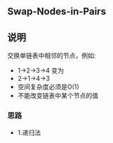 ## Swap-Nodes-in-Pairs

## 说明
交换单链表中相邻的节点，例如:

* 1->2->3->4 变为
* 2->1->4->3
* 空间复杂度必须是O(1)
* 不能改变链表中某个节点的值

### 思路

* 1.递归法